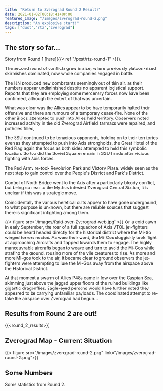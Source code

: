 ```yaml
---
title: "Return to Zverograd Round 2 Results"
date: 2021-01-02T00:18:41+08:00
featured_image: "/images/zverograd-round-2.png"
description: "An explosive start!"
tags: ["dust","rtz","zverograd"]
---
```

## The story so far...
Story from Round 1 [here]({{< ref "/post/rtz-round-1" >}}).

The second round of conflicts grew in size, where previously platoon-sized skirmishes dominated, now whole companies engaged in battle.

The IJN produced new combatants seemingly out of thin air, as their numbers appear undiminished despite no apparent logistical support. Reports that they are employing some mercenary forces now have been confirmed, although the extent of that was uncertain.

What was clear was the Allies appear to be have temporarily halted their offensive and there are rumours of a temporary cease-fire. None of the other Blocs attempted to push into Allies held territory. Observers noted increased activity in the old Zverograd Airfield, tarmacs were repaired, and potholes filled,

The SSU continued to be tenacious opponents, holding on to their territories even as they attempted to push into Axis strongholds, the Great Hotel of the Red Flag again the focus as both sides attempted to hold this symbolic location. So too did the Soviet Square remain in SSU hands after vicious fighting with Axis forces.

The Red Army re-took Revolution Park and Victory Plaza, widely seen as the next step to gain control over the People's District and Park's District.

Control of North Bridge went to the Axis after a particularly bloody conflict, but being so near to the Mythos infested Zverograd Central Station, it is unclear if this was a strategic move.

Coincidentally the various heretical cults appear to have gone underground, to what purpose is unknown, but there are reliable sources that suggest there is significant infighting among them.

{{< figure src="/images/Raid-over-Zverograd-web.jpg" >}}
On a cold dawn in early September, the roar of a full squadron of Axis VTOL jet-fighters could be heard headed directly for the historical district where the Mi-Go winged terrors nested. As were their wont, the Mi-Gos sluggishly took flight at approaching Aircrafts and flapped towards them to engage. The highly manoeuvrable aircrafts began to weave and turn to avoid the Mi-Gos while strafing the ground, rousing more of the vile creatures to rise. As more and more Mi-gos took to the air, it became clear to ground observers the jet-fighters were attempting to lure the Mi-Gos away from the airspace above the Historical District.

At that moment a swarm of Allies P48s came in low over the Caspian Sea, skimming just above the jagged upper floors of the ruined buildings like gigantic dragonflies. Eagle-eyed persons would have further noted they appeared to be carrying unfamiliar payloads. The coordinated attempt to re-take the airspace over Zverograd had begun...


## Results from Round 2 are out!
{{<round_2_results>}}

## Zverograd Map  - Current Situation
{{< figure src="/images/zverograd-round-2.png" link="/images/zverograd-round-2.png">}}



## Some Numbers
Some statistics from Round 2.
